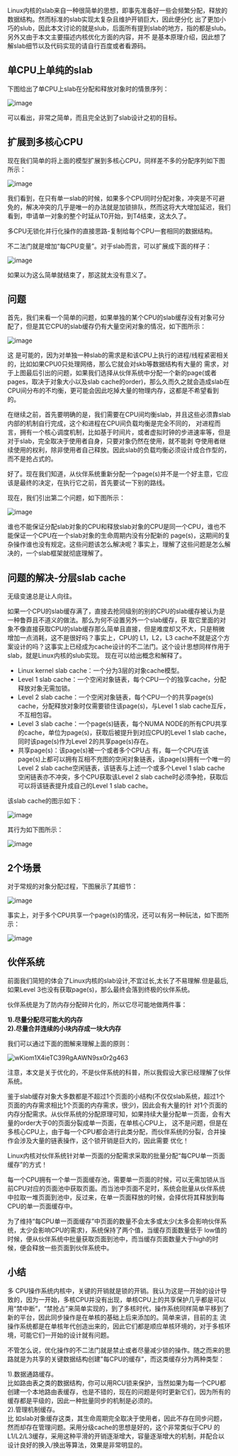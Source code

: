 Linux内核的slab来自一种很简单的思想，即事先准备好一些会频繁分配，释放的数据结构。然而标准的slab实现太复杂且维护开销巨大，因此便分化 出了更加小巧的slub，因此本文讨论的就是slub，后面所有提到slab的地方，指的都是slub。另外又由于本文主要描述内核优化方面的内容，并不 是基本原理介绍，因此想了解slab细节以及代码实现的请自行百度或者看源码。

## 单CPU上单纯的slab

下图给出了单CPU上slab在分配和释放对象时的情景序列：

![image](https://user-images.githubusercontent.com/87457873/127661860-7794aa49-2c58-4a3b-b04e-6e4606a7bc53.png)

可以看出，非常之简单，而且完全达到了slab设计之初的目标。

## 扩展到多核心CPU

现在我们简单的将上面的模型扩展到多核心CPU，同样差不多的分配序列如下图所示：

![image](https://user-images.githubusercontent.com/87457873/127661919-4dd9f2f0-77e6-476b-8ebf-915761f9580d.png)

我们看到，在只有单一slab的时候，如果多个CPU同时分配对象，冲突是不可避免的，解决冲突的几乎是唯一的办法就是加锁排队，然而这将大大增加延迟，我们看到，申请单一对象的整个时延从T0开始，到T4结束，这太久了。

多CPU无锁化并行化操作的直接思路-复制给每个CPU一套相同的数据结构。

不二法门就是增加“每CPU变量”。对于slab而言，可以扩展成下面的样子：

![image](https://user-images.githubusercontent.com/87457873/127661976-071e27e8-9ffc-4a34-bd16-be02ba3a33fd.png)

如果以为这么简单就结束了，那这就太没有意义了。

## 问题

首先，我们来看一个简单的问题，如果单独的某个CPU的slab缓存没有对象可分配了，但是其它CPU的slab缓存仍有大量空闲对象的情况，如下图所示：

![image](https://user-images.githubusercontent.com/87457873/127662044-3b803ad9-f37a-4a84-9538-76168bc440da.png)

这 是可能的，因为对单独一种slab的需求是和该CPU上执行的进程/线程紧密相关的，比如如果CPU0只处理网络，那么它就会对skb等数据结构有大量的 需求，对于上图最后引出的问题，如果我们选择从伙伴系统中分配一个新的page(或者pages，取决于对象大小以及slab cache的order)，那么久而久之就会造成slab在CPU间分布的不均衡，更可能会因此吃掉大量的物理内存，这都是不希望看到的。

在继续之前，首先要明确的是，我们需要在CPU间均衡slab，并且这些必须靠slab内部的机制自行完成，这个和进程在CPU间负载均衡是完全不同的， 对进程而言，拥有一个核心调度机制，比如基于时间片，或者虚拟时钟的步进速率等，但是对于slab，完全取决于使用者自身，只要对象仍然在使用，就不能剥 夺使用者继续使用的权利，除非使用者自己释放。因此slab的负载均衡必须设计成合作型的，而不是抢占式的。

好了。现在我们知道，从伙伴系统重新分配一个page(s)并不是一个好主意，它应该是最终的决定，在执行它之前，首先要试一下别的路线。

现在，我们引出第二个问题，如下图所示：

![image](https://user-images.githubusercontent.com/87457873/127662092-f5c14a2e-5124-4231-95db-841f74e7395f.png)

谁也不能保证分配slab对象的CPU和释放slab对象的CPU是同一个CPU，谁也不能保证一个CPU在一个slab对象的生命周期内没有分配新的 page(s)，这期间的复杂操作谁也没有规定。这些问题该怎么解决呢？事实上，理解了这些问题是怎么解决的，一个slab框架就彻底理解了。

## 问题的解决-分层slab cache

无级变速总是让人向往。

如果一个CPU的slab缓存满了，直接去抢同级别的别的CPU的slab缓存被认为是一种鲁莽且不道义的做法。那么为何不设置另外一个slab缓存，获 取它里面的对象不像直接获取CPU的slab缓存那么简单且直接，但是难度却又不大，只是稍微增加一点消耗，这不是很好吗？事实上，CPU的 L1，L2，L3 cache不就是这个方案设计的吗？这事实上已经成为cache设计的不二法门。这个设计思想同样作用于slab，就是Linux内核的slub实现。
现在可以给出概念和解释了。

* Linux kernel slab cache：一个分为3层的对象cache模型。
* Level 1 slab cache：一个空闲对象链表，每个CPU一个的独享cache，分配释放对象无需加锁。
* Level 2 slab cache：一个空闲对象链表，每个CPU一个的共享page(s) cache，分配释放对象时仅需要锁住该page(s)，与Level 1 slab cache互斥，不互相包容。
* Level 3 slab cache：一个page(s)链表，每个NUMA NODE的所有CPU共享的cache，单位为page(s)，获取后被提升到对应CPU的Level 1 slab cache，同时该page(s)作为Level 2的共享page(s)存在。
* 共享page(s)：该page(s)被一个或者多个CPU占 有，每一个CPU在该page(s)上都可以拥有互相不充图的空闲对象链表，该page(s)拥有一个唯一的Level 2 slab cache空闲链表，该链表与上述一个或多个Level 1 slab cache空闲链表亦不冲突，多个CPU获取该Level 2 slab cache时必须争抢，获取后可以将该链表提升成自己的Level 1 slab cache。

该slab cache的图示如下：

![image](https://user-images.githubusercontent.com/87457873/127662257-9c2ec8e1-7989-40f7-8413-a8016b86394c.png)

其行为如下图所示：

![image](https://user-images.githubusercontent.com/87457873/127662299-8e03a0bb-2917-44ba-a219-51d12674ee5a.png)

## 2个场景

对于常规的对象分配过程，下图展示了其细节：

![image](https://user-images.githubusercontent.com/87457873/127662336-7c93e32e-dfd5-4d6b-9696-866f1ead7d28.png)

事实上，对于多个CPU共享一个page(s)的情况，还可以有另一种玩法，如下图所示：

![image](https://user-images.githubusercontent.com/87457873/127662366-177b02d9-895b-4717-8b13-17dbbb59e8ee.png)

## 伙伴系统

前面我们简短的体会了Linux内核的slab设计,不宜过长,太长了不易理解.但是最后,如果Level 3也没有获取page(s)，那么最终会落到终极的伙伴系统。

伙伴系统是为了防内存分配碎片化的，所以它尽可能地做两件事：

**1).尽量分配尽可能大的内存**<br>
**2).尽量合并连续的小块内存成一块大内存**<br>

我们可以通过下面的图解来理解上面的原则：

![wKiom1X4ieTC39RgAAWN9sx0r2g463](https://user-images.githubusercontent.com/87457873/127662869-feeea0d4-1e27-47bd-ab30-ff9c04dc00fb.jpg)

注意，本文是关于优化的，不是伙伴系统的科普，所以我假设大家已经理解了伙伴系统。

鉴于slab缓存对象大多数都是不超过1个页面的小结构(不仅仅slab系统，超过1个页面的内存需求相比1个页面的内存需求，很少)，因此会有大量的针 对1个页面的内存分配需求。从伙伴系统的分配原理可知，如果持续大量分配单一页面，会有大量的order大于0的页面分裂成单一页面，在单核心CPU上， 这不是问题，但是在多核心CPU上，由于每一个CPU都会进行此类分配，而伙伴系统的分裂，合并操作会涉及大量的链表操作，这个锁开销是巨大的，因此需要 优化！

Linux内核对伙伴系统针对单一页面的分配需求采取的批量分配“每CPU单一页面缓存”的方式！

每一个CPU拥有一个单一页面缓存池，需要单一页面的时候，可以无需加锁从当前CPU对应的页面池中获取页面。而当池中页面不足时，系统会批量从伙伴系统中拉取一堆页面到池中，反过来，在单一页面释放的时候，会择优将其释放到每CPU的单一页面缓存中。

为了维持“每CPU单一页面缓存”中页面的数量不会太多或太少(太多会影响伙伴系统，太少会影响CPU的需求)，系统保持了两个值，当缓存页面数量低于 low值的时候，便从伙伴系统中批量获取页面到池中，而当缓存页面数量大于high的时候，便会释放一些页面到伙伴系统中。

## 小结

多 CPU操作系统内核中，关键的开销就是锁的开销。我认为这是一开始的设计导致的，因为一开始，多核CPU并没有出现，单核CPU上的共享保护几乎都是可以 用“禁中断”，“禁抢占”来简单实现的，到了多核时代，操作系统同样简单平移到了新的平台，因此同步操作是在单核的基础上后来添加的。简单来讲，目前的主 流操作系统都是在单核年代创造出来的，因此它们都是顺应单核环境的，对于多核环境，可能它们一开始的设计就有问题。

不管怎么说，优化操作的不二法门就是禁止或者尽量减少锁的操作。随之而来的思路就是为共享的关键数据结构创建"每CPU的缓存“，而这类缓存分为两种类型：

1).数据通路缓存。<br>
比如路由表之类的数据结构，你可以用RCU锁来保护，当然如果为每一个CPU都创建一个本地路由表缓存，也是不错的，现在的问题是何时更新它们，因为所有的缓存都是平级的，因此一种批量同步的机制是必须的。<br>
2).管理机制缓存。<br>
比 如slab对象缓存这类，其生命周期完全取决于使用者，因此不存在同步问题，然而却存在管理问题。采用分级cache的思想是好的，这个非常类似于CPU 的L1/L2/L3缓存，采用这种平滑的开销逐渐增大，容量逐渐增大的机制，并配合以设计良好的换入/换出等算法，效果是非常明显的。
